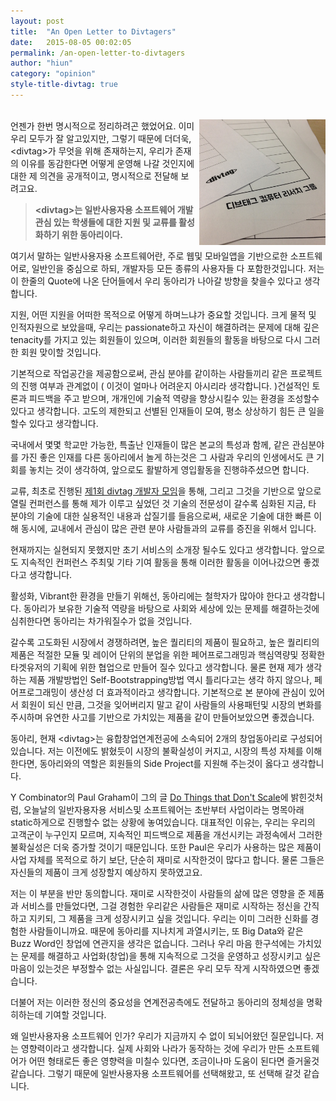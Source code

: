 ```yaml
---
layout: post
title:  "An Open Letter to Divtagers"
date:   2015-08-05 00:02:05
permalink: /an-open-letter-to-divtagers
author: "hiun"
category: "opinion"
style-title-divtag: true
---
```

<br>
<img src="../img/post/divtag-paper.jpg" alt="Divtag on Paper" class="img-responsive img-rounded" style="width: 40%; float: right; margin-left: 5px;">
언젠가 한번 명시적으로 정리하려곤 했었어요. 이미 우리 모두가 잘 알고있지만, 그렇기 때문에 더더욱, <span class="divtag">&lt;divtag&gt;</span>가 무엇을 위해 존재하는지, 우리가 존재의 이유를 동감한다면 어떻게 운영해 나갈 것인지에 대한 제 의견을 공개적이고, 명시적으로 전달해 보려고요.
<br>
<blockquote style="margin-right: 5px;">
  <p style="font-size: 14px; font-weight: bold;"><span class="divtag" >&lt;divtag&gt;</span>는 일반사용자용 소프트웨어 개발 관심 있는 학생들에 대한 지원 및 교류를 활성화하기 위한 동아리이다.</p>
</blockquote>
여기서 말하는 일반사용자용 소프트웨어란, 주로 웹및 모바일앱을 기반으로한 소프트웨어로, 일반인을 중심으로 하되, 개발자등 모든 종류의 사용자들 다 포함한것입니다. 저는 이 한줄의 Quote에 나온 단어들에서 우리 동아리가 나아갈 방향을 찾을수 있다고 생각합니다.

<span class="lead">지원,</span> 어떤 지원을 어떠한 목적으로 어떻게 하며느냐가 중요할 것입니다. 크게 물적 및 인적자원으로 보았을때, 우리는 passionate하고 자신이 해결하려는 문제에 대해 깊은 tenacity를 가지고 있는 회원들이 있으며, 이러한 회원들의 활동을 바탕으로 다시 그러한 회원 맞이할 것입니다.

기본적으로 작업공간을 제공함으로써, 관심 분야를 같이하는 사람들끼리 같은 프로젝트의 진행 여부과 관계없이 ( 이것이 얼마나 어려운지 아시리라 생각합니다. )건설적인 토론과 피드백을 주고 받으며, 개개인에 기술적 역량을 향상시킬수 있는 환경을 조성할수 있다고 생각합니다. 고도의 제한되고 선별된 인재들이 모여, 평소 상상하기 힘든 큰 일을 할수 있다고 생각합니다.

국내에서 몇몇 학교만 가능한, 특출난 인재들이 많은 본교의 특성과 함께, 같은 관심분야를 가진 좋은 인재를 다른 동아리에서 놀게 하는것은 그 사람과 우리의 인생에서도 큰 기회를 놓치는 것이 생각하여, 앞으로도 활발하게 영입활동을 진행햐주셨으면 합니다.

<span class="lead">교류,</span> 최초로 진행된 <a href="/first-meetup">제1회 divtag 개발자 모임</a>을 통해, 그리고 그것을 기반으로 앞으로 열릴 컨퍼런스를 통해 제가 이루고 싶었던 것 기술의 전문성이 갈수록 심화된 지금, 타 분야의 기술에 대한 실용적인 내용과 삽질기를 들음으로써, 새로운 기술에 대한 빠른 이해 동시에, 교내에서 관심이 많은 관련 분야 사람들과의 교류를 증진을 위해서 입니다. 

현재까지는 실현되지 못했지만 초기 서비스의 소개장 될수도 있다고 생각합니다. 앞으로도 지속적인 컨퍼런스 주최및 기타 기여 활동을 통해 이러한 활동을 이어나갔으면 좋겠다고 생각합니다.

<span class="lead">활성화,</span> Vibrant한 환경을 만들기 위해선, 동아리에는 철학자가 많아야 한다고 생각합니다. 동아리가 보유한 기술적 역량을 바탕으로 사회와 세상에 있는 문제를 해결하는것에 심취한다면 동아리는 차가워질수가 없을 것입니다. 

갈수록 고도화된 시장에서 경쟁하려면, 높은 퀄리티의 제품이 필요하고, 높은 퀄리티의 제품은 적절한 모듈 및 레이어 단위의 분업을 위한 페어프로그래밍과 핵심역량및 정확한 타겟유저의 기획에 위한 협업으로 만들어 질수 있다고 생각합니다. 물론 현재 제가 생각하는 제품 개발방법인 Self-Bootstrapping방법 역시 틀리다고는 생각 하지 않으나, 페어프로그래밍이 생산성 더 효과적이라고 생각합니다. 기본적으로 본 분야에 관심이 있어서 회원이 되신 만큼, 그것을 잊어버리지 말고 같이 사람들의 사용패턴및 시장의 변화를 주시하며 유연한 사고를 기반으로 가치있는 제품을 같이 만들어보았으면 좋겠습니다.

<span class="lead">동아리,</span> 현재 <span class="divtag" >&lt;divtag&gt;</span>는 융합창업연계전공에 소속되어 2개의 창업동아리로 구성되어 있습니다. 저는 이전에도 밝혔듯이 시장의 불확실성이 커지고, 시장의 특성 자체를 이해한다면, 동아리와의 역할은 회원들의 Side Project를 지원해 주는것이 옳다고 생각합니다.

Y Combinator의 Paul Graham이 그의 글 <a href="http://paulgraham.com/ds.html">Do Things that Don't Scale</a>에 밝힌것처럼, 오늘날의 일반자용자용 서비스및 소프트웨어는 초반부터 사업이라는 명목아래 static하게으로 진행할수 없는 상황에 놓여있습니다. 대표적인 이유는, 우리는 우리의 고객군이 누구인지 모르며, 지속적인 피드백으로 제품을 개선시키는 과정속에서 그러한 불확실성은 더욱 증가할 것이기 때문입니다. 또한 Paul은 우리가 사용하는 많은 제품이 사업 자체를 목적으로 하기 보단, 단순히 재미로 시작한것이 많다고 합니다. 물론 그들은 자신들의 제품이 크게 성장할지 예상하지 못하였고요.

저는 이 부분을 반만 동의합니다. 재미로 시작한것이 사람들의 삶에 많은 영향을 준 제품과 서비스를 만들었다면, 그걸 경험한 우리같은 사람들은 재미로 시작하는 정신을 간직하고 지키되, 그 제품을 크게 성장시키고 싶을 것입니다. 우리는 이미 그러한 신화를 경험한 사람들이니까요. 때문에 동아리를 지나치게 과열시키는, 또 Big Data와 같은 Buzz Word인 창업에 연관지을 생각은 없습니다. 그러나 우리 마음 한구석에는 가치있는 문제를 해결하고 사업화(창업)을 통해 지속적으로 그것을 운영하고 성장시키고 싶은 마음이 있는것은 부정할수 없는 사실입니다. 결론은 우리 모두 작게 시작하였으면 좋겠습니다.

더불어 저는 이러한 정신의 중요성을 연계전공측에도 전달하고 동아리의 정체성을 명확히하는데 기여할 것입니다.

<span class="lead">왜 일반사용자용 소프트웨어 인가?</span> 우리가 지금까지 수 없이 되뇌어왔던 질문입니다. 저는 영향력이라고 생각합니다. 실제 사회와 나라가 동작하는 것에 우리가 만든 소프트웨어가 어떤 형태로든 좋은 영향력을 미칠수 있다면, 조금이나마 도움이 된다면 즐거울것 같습니다. 그렇기 때문에 일반사용자용 소프트웨어를 선택해왔고, 또 선택해 갈것 같습니다.
